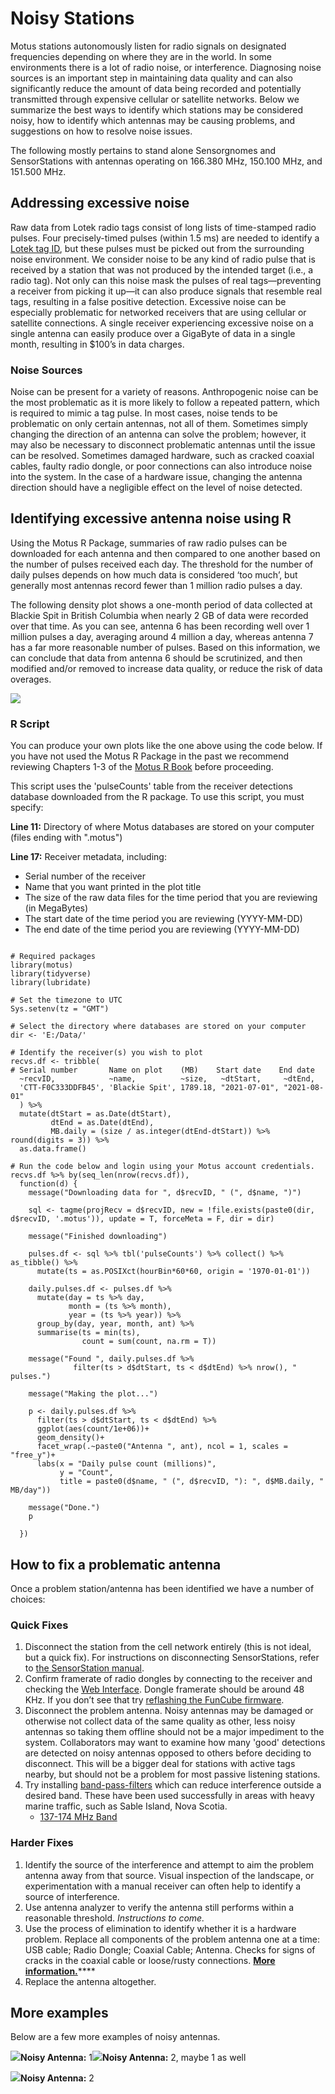 # Noisy Stations

Motus stations autonomously listen for radio signals on designated frequencies depending on where they are in the world. In some environments there is a lot of radio noise, or interference. Diagnosing noise sources is an important step in maintaining data quality and can also significantly reduce the amount of data being recorded and potentially transmitted through expensive cellular or satellite networks.  Below we summarize the best ways to identify which stations may be considered noisy, how to identify which antennas may be causing problems, and suggestions on how to resolve noise issues.&#x20;

The following mostly pertains to stand alone Sensorgnomes and SensorStations with antennas operating on 166.380 MHz, 150.100 MHz, and 151.500 MHz.

## **Addressing excessive noise**

Raw data from Lotek radio tags consist of long lists of time-stamped radio pulses. Four precisely-timed pulses (within 1.5 ms) are needed to identify a [Lotek tag ID](https://docs.motus.org/tagguide/how-tags-work#lotek-radio-tags), but these pulses must be picked out from the surrounding noise environment. We consider noise to be any kind of radio pulse that is received by a station that was not produced by the intended target (i.e., a radio tag). Not only can this noise mask the pulses of real tags—preventing a receiver from picking it up—it can also produce signals that resemble real tags, resulting in a false positive detection. Excessive noise can be especially problematic for networked receivers that are using cellular or satellite connections. A single receiver experiencing excessive noise on a single antenna can easily produce over a GigaByte of data in a single month, resulting in $100’s in data charges.

### **Noise Sources**

Noise can be present for a variety of reasons. Anthropogenic noise can be the most problematic as it is more likely to follow a repeated pattern, which is required to mimic a tag pulse. In most cases, noise tends to be problematic on only certain antennas, not all of them. Sometimes simply changing the direction of an antenna can solve the problem; however, it may also be necessary to disconnect problematic antennas until the issue can be resolved. Sometimes damaged hardware, such as cracked coaxial cables, faulty radio dongle, or poor connections can also introduce noise into the system. In the case of a hardware issue, changing the antenna direction should have a negligible effect on the level of noise detected.

## **Identifying excessive antenna noise using R**

Using the Motus R Package, summaries of raw radio pulses can be downloaded for each antenna and then compared to one another based on the number of pulses received each day. The threshold for the number of daily pulses depends on how much data is considered ‘too much’, but generally most antennas record fewer than 1 million radio pulses a day.

The following density plot shows a one-month period of data collected at Blackie Spit in British Columbia when nearly 2 GB of data were recorded over that time. As you can see, antenna 6 has been recording well over 1 million pulses a day, averaging around 4 million a day, whereas antenna 7 has a far more reasonable number of pulses. Based on this information, we can conclude that data from antenna 6 should be scrutinized, and then modified and/or removed to increase data quality, or reduce the risk of data overages.

![](<.gitbook/assets/image (5).png>)



### &#x20;R Script

You can produce your own plots like the one above using the code below. If you have not used the Motus R Package in the past we recommend reviewing Chapters 1-3 of the [Motus R Book](https://motus.org/MotusRBook/index.html) before proceeding.

This script uses the 'pulseCounts' table from the receiver detections database downloaded from the R package. To use this script, you must specify:

**Line 11:** Directory of where Motus databases are stored on your computer (files ending with ".motus")

**Line 17:** Receiver metadata, including:

* Serial number of the receiver
* Name that you want printed in the plot title
* The size of the raw data files for the time period that you are reviewing (in MegaBytes)
* The start date of the time period you are reviewing (YYYY-MM-DD)
* The end date of the time period you are reviewing (YYYY-MM-DD)

```

# Required packages
library(motus)
library(tidyverse)
library(lubridate)

# Set the timezone to UTC
Sys.setenv(tz = "GMT")

# Select the directory where databases are stored on your computer
dir <- 'E:/Data/'

# Identify the receiver(s) you wish to plot
recvs.df <- tribble(
# Serial number       Name on plot    (MB)    Start date    End date
  ~recvID,            ~name,          ~size,   ~dtStart,     ~dtEnd,
  'CTT-F0C333DDFB45', 'Blackie Spit', 1789.18, "2021-07-01", "2021-08-01"
  ) %>%
  mutate(dtStart = as.Date(dtStart),
         dtEnd = as.Date(dtEnd),
         MB.daily = (size / as.integer(dtEnd-dtStart)) %>% round(digits = 3)) %>%
  as.data.frame()

# Run the code below and login using your Motus account credentials.
recvs.df %>% by(seq_len(nrow(recvs.df)),
  function(d) {
    message("Downloading data for ", d$recvID, " (", d$name, ")")
    
    sql <- tagme(projRecv = d$recvID, new = !file.exists(paste0(dir, d$recvID, '.motus')), update = T, forceMeta = F, dir = dir)
    
    message("Finished downloading")
    
    pulses.df <- sql %>% tbl('pulseCounts') %>% collect() %>% as_tibble() %>% 
      mutate(ts = as.POSIXct(hourBin*60*60, origin = '1970-01-01'))
    
    daily.pulses.df <- pulses.df %>% 
      mutate(day = ts %>% day,
             month = (ts %>% month),
             year = (ts %>% year)) %>%
      group_by(day, year, month, ant) %>%
      summarise(ts = min(ts),
                count = sum(count, na.rm = T))
    
    message("Found ", daily.pulses.df %>%
              filter(ts > d$dtStart, ts < d$dtEnd) %>% nrow(), " pulses.")
    
    message("Making the plot...")
    
    p <- daily.pulses.df %>%
      filter(ts > d$dtStart, ts < d$dtEnd) %>%
      ggplot(aes(count/1e+06))+
      geom_density()+
      facet_wrap(.~paste0("Antenna ", ant), ncol = 1, scales = "free_y")+
      labs(x = "Daily pulse count (millions)",
           y = "Count", 
           title = paste0(d$name, " (", d$recvID, "): ", d$MB.daily, " MB/day"))
    
    message("Done.")
    p   
    
  })
```

## How to fix a problematic antenna

Once a problem station/antenna has been identified we have a number of choices:

### Quick Fixes

1. Disconnect the station from the cell network entirely (this is not ideal, but a quick fix). For instructions on disconnecting SensorStations, refer to [the SensorStation manual](https://store.celltracktech.com/pages/installation-guides).
2. Confirm framerate of radio dongles by connecting to the receiver and checking the [Web Interface](https://docs.motus.org/sensorgnome/webinterface#what-im-doing-now-and-devices-panes). Dongle framerate should be around 48 KHz. If you don’t see that try [reflashing the FunCube firmware](https://docs.motus.org/sensorgnome/appendix/fcdfirmware).
3. Disconnect the problem antenna. Noisy antennas may be damaged or otherwise not collect data of the same quality as other, less noisy antennas so taking them offline should not be a major impediment to the system. Collaborators may want to examine how many 'good' detections are detected on noisy antennas opposed to others before deciding to disconnect. This will be a bigger deal for stations with active tags nearby, but should not be a problem for most passive listening stations.
4. Try installing [band-pass-filters](https://en.wikipedia.org/wiki/Band-pass\_filter) which can reduce interference outside a desired band. These have been used successfully in areas with heavy marine traffic, such as Sable Island, Nova Scotia.
   * [137-174 MHz​ Band](https://www.scannermaster.com/BPF\_VHF\_Band\_Pass\_Filter\_p/24-531041.htm)

### Harder Fixes

1. Identify the source of the interference and attempt to aim the problem antenna away from that source. Visual inspection of the landscape, or experimentation with a manual receiver can often help to identify a source of interference.
2. Use antenna analyzer to verify the antenna still performs within a reasonable threshold. _Instructions to come._
3. Use the process of elimination to identify whether it is a hardware problem. Replace all components of the problem antenna one at a time: USB cable; Radio Dongle; Coaxial Cable; Antenna. Checks for signs of cracks in the coaxial cable or loose/rusty connections. [**More information.**](https://app.gitbook.com/@motus/s/stationguide/\~/drafts/-MkI3RzE3NRfglU8qeKV/station-inspection#cables-and-wires)****
4. Replace the antenna altogether.

## More examples

Below are a few more examples of noisy antennas.

![](<.gitbook/assets/image (10).png>)**Noisy Antenna:** 1![](<.gitbook/assets/image (8).png>)**Noisy Antenna:** 2, maybe 1 as well

![](<.gitbook/assets/image (9).png>)**Noisy Antenna:** 2

